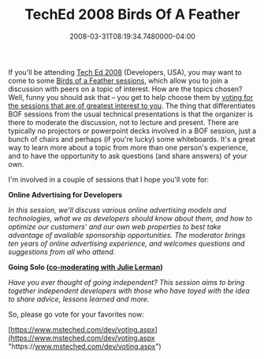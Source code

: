 ﻿---
title: TechEd 2008 Birds Of A Feather
date: "2008-03-31T08:19:34.7480000-04:00"
description: If you'll be attending Tech Ed 2008 (Developers, USA), you may want to come to some Birds of a Feather sessions, which allow you to join a discussion with peers on a topic of interest.
featuredImage: img/teched-2008-birds-of-a-feather-featured.png
---

If you'll be attending [Tech Ed 2008](http://msteched.com/) (Developers, USA), you may want to come to some [Birds of a Feather sessions](https://www.msteched.com/dev/voting.aspx), which allow you to join a discussion with peers on a topic of interest. How are the topics chosen? Well, funny you should ask that – you get to help choose them by [voting for the sessions that are of greatest interest to you](https://www.msteched.com/dev/voting.aspx). The thing that differentiates BOF sessions from the usual technical presentations is that the organizer is there to moderate the discussion, not to lecture and present. There are typically no projectors or powerpoint decks involved in a BOF session, just a bunch of chairs and perhaps (if you're lucky) some whiteboards. It's a great way to learn more about a topic from more than one person's experience, and to have the opportunity to ask questions (and share answers) of your own.

I'm involved in a couple of sessions that I hope you'll vote for:

**Online Advertising for Developers**

*In this session, we'll discuss various online advertising models and technologies, what we as developers should know about them, and how to optimize our customers' and our own web properties to best take advantage of available sponsorship opportunities. The moderator brings ten years of online advertising experience, and welcomes questions and suggestions from all who attend.*

**Going Solo ([co-moderating with Julie Lerman](http://www.thedatafarm.com/blog/2008/03/28/TechEdBirdsOfAFeatherSessionGoingSoloPleaseVote.aspx))**

*Have you ever thought of going independent? This session aims to bring together independent developers with those who have toyed with the idea to share advice, lessons learned and more.*

So, please go vote for your favorites now:

[https://www.msteched.com/dev/voting.aspx](https://www.msteched.com/dev/voting.aspx "https\://www.msteched.com/dev/voting.aspx")

